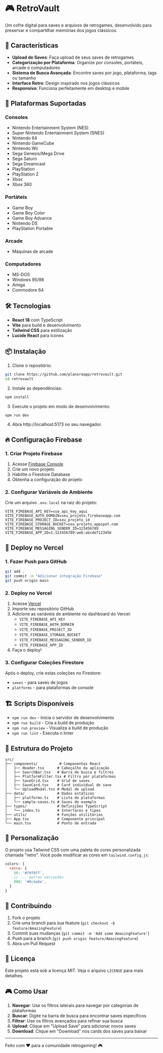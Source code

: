 # 🎮 RetroVault

Um cofre digital para saves e arquivos de retrogames, desenvolvido para preservar e compartilhar memórias dos jogos clássicos.

## 🚀 Características

* **Upload de Saves**: Faça upload de seus saves de retrogames
* **Categorização por Plataforma**: Organize por consoles, portáteis, arcade e computadores
* **Sistema de Busca Avançada**: Encontre saves por jogo, plataforma, tags ou tamanho
* **Interface Retro**: Design inspirado nos jogos clássicos
* **Responsivo**: Funciona perfeitamente em desktop e mobile

## 🎯 Plataformas Suportadas

### Consoles

* Nintendo Entertainment System (NES)
* Super Nintendo Entertainment System (SNES)
* Nintendo 64
* Nintendo GameCube
* Nintendo Wii
* Sega Genesis/Mega Drive
* Sega Saturn
* Sega Dreamcast
* PlayStation
* PlayStation 2
* Xbox
* Xbox 360

### Portáteis

* Game Boy
* Game Boy Color
* Game Boy Advance
* Nintendo DS
* PlayStation Portable

### Arcade

* Máquinas de arcade

### Computadores

* MS-DOS
* Windows 95/98
* Amiga
* Commodore 64

## 🛠️ Tecnologias

* **React 18** com TypeScript
* **Vite** para build e desenvolvimento
* **Tailwind CSS** para estilização
* **Lucide React** para ícones

## 📦 Instalação

1. Clone o repositório:

```bash
git clone https://github.com/planoraapp/retrovault.git
cd retrovault
```

2. Instale as dependências:

```bash
npm install
```

3. Execute o projeto em modo de desenvolvimento:

```bash
npm run dev
```

4. Abra http://localhost:5173 no seu navegador.

## 🔥 Configuração Firebase

### 1. Criar Projeto Firebase
1. Acesse [Firebase Console](https://console.firebase.google.com/)
2. Crie um novo projeto
3. Habilite o Firestore Database
4. Obtenha a configuração do projeto

### 2. Configurar Variáveis de Ambiente
Crie um arquivo `.env.local` na raiz do projeto:
```env
VITE_FIREBASE_API_KEY=sua_api_key_aqui
VITE_FIREBASE_AUTH_DOMAIN=seu_projeto.firebaseapp.com
VITE_FIREBASE_PROJECT_ID=seu_projeto_id
VITE_FIREBASE_STORAGE_BUCKET=seu_projeto.appspot.com
VITE_FIREBASE_MESSAGING_SENDER_ID=123456789
VITE_FIREBASE_APP_ID=1:123456789:web:abcdef123456
```

## 🚀 Deploy no Vercel

### 1. Fazer Push para GitHub
```bash
git add .
git commit -m "Adicionar integração Firebase"
git push origin main
```

### 2. Deploy no Vercel
1. Acesse [Vercel](https://vercel.com/)
2. Importe seu repositório GitHub
3. Adicione as variáveis de ambiente no dashboard do Vercel:
   - `VITE_FIREBASE_API_KEY`
   - `VITE_FIREBASE_AUTH_DOMAIN`
   - `VITE_FIREBASE_PROJECT_ID`
   - `VITE_FIREBASE_STORAGE_BUCKET`
   - `VITE_FIREBASE_MESSAGING_SENDER_ID`
   - `VITE_FIREBASE_APP_ID`
4. Faça o deploy!

### 3. Configurar Coleções Firestore
Após o deploy, crie estas coleções no Firestore:
- `saves` - para saves de jogos
- `platforms` - para plataformas de console

## 🏗️ Scripts Disponíveis

* `npm run dev` - Inicia o servidor de desenvolvimento
* `npm run build` - Cria a build de produção
* `npm run preview` - Visualiza a build de produção
* `npm run lint` - Executa o linter

## 📁 Estrutura do Projeto

```
src/
├── components/          # Componentes React
│   ├── Header.tsx      # Cabeçalho da aplicação
│   ├── SearchBar.tsx   # Barra de busca e filtros
│   ├── PlatformFilter.tsx # Filtro por plataformas
│   ├── SaveGrid.tsx    # Grid de saves
│   ├── SaveCard.tsx    # Card individual de save
│   └── UploadModal.tsx # Modal de upload
├── data/               # Dados estáticos
│   ├── platforms.ts    # Lista de plataformas
│   └── sample-saves.ts # Saves de exemplo
├── types/              # Definições TypeScript
│   └── index.ts        # Interfaces e tipos
├── utils/              # Funções utilitárias
├── App.tsx             # Componente principal
└── main.tsx            # Ponto de entrada
```

## 🎨 Personalização

O projeto usa Tailwind CSS com uma paleta de cores personalizada chamada "retro". Você pode modificar as cores em `tailwind.config.js`:

```javascript
colors: {
  retro: {
    50: '#f0f9ff',
    // ... outras variações
    900: '#0c4a6e',
  }
}
```

## 🤝 Contribuindo

1. Fork o projeto
2. Crie uma branch para sua feature (`git checkout -b feature/AmazingFeature`)
3. Commit suas mudanças (`git commit -m 'Add some AmazingFeature'`)
4. Push para a branch (`git push origin feature/AmazingFeature`)
5. Abra um Pull Request

## 📄 Licença

Este projeto está sob a licença MIT. Veja o arquivo `LICENSE` para mais detalhes.

## 🎮 Como Usar

1. **Navegar**: Use os filtros laterais para navegar por categorias de plataformas
2. **Buscar**: Digite na barra de busca para encontrar saves específicos
3. **Filtrar**: Use os filtros avançados para refinar sua busca
4. **Upload**: Clique em "Upload Save" para adicionar novos saves
5. **Download**: Clique em "Download" nos cards dos saves para baixar

---

Feito com ❤️ para a comunidade retrogaming! 🎮
